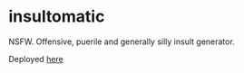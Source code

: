 # insultomatic
NSFW. Offensive, puerile and generally silly insult generator.

Deployed [here](https://digitalronin.github.io/insultomatic/index.html)
